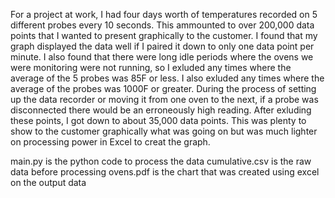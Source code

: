 For a project at work, I had four days worth of temperatures recorded on 5 
different probes every 10 seconds.  This ammounted to over 200,000 data points
that I wanted to present graphically to the customer.  I found that my graph 
displayed the data well if I paired it down to only one data point per minute. 
I also found that there were long idle periods where the ovens we were monitoring
were not running, so I exluded any times where the average of the 5 probes was 
85F or less.  I also exluded any times where the average of the probes was 1000F 
or greater.  During the process of setting up the data recorder or moving it from
one oven to the next, if a probe was disconnected there would be an erroneously 
high reading.  After exluding these points, I got down to about 35,000 data
points.  This was plenty to show to the customer graphically what was going on
but was much lighter on processing power in Excel to creat the graph. 

main.py is the python code to process the data
cumulative.csv is the raw data before processing
ovens.pdf is the chart that was created using excel on the output data
